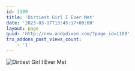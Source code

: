 ```yaml
---
id: 1109
title: 'Dirtiest Girl I Ever Met'
date: '2023-03-17T13:45:17+00:00'
layout: page
guid: 'http://new.andydixon.com/?page_id=1109'
trx_addons_post_views_count:
    - '1'
---
```


![Dirtiest Girl I Ever Met](https://i0.wp.com/assets.g8x2.ldn.idrivee2-23.com/posters/Dirtiest%20Girl%20I%20Ever%20Met%2001.jpg?w=1200&ssl=1 "Dirtiest Girl I Ever Met")